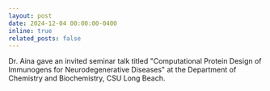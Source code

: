 ```yaml
---
layout: post
date: 2024-12-04 00:00:00-0400
inline: true
related_posts: false
---
```


Dr. Aina gave an invited seminar talk titled "Computational Protein Design of  Immunogens for Neurodegenerative Diseases" at the Department of Chemistry and Biochemistry, CSU Long Beach.
